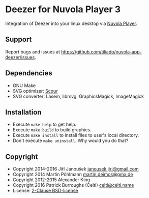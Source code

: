 Deezer for Nuvola Player 3
==========================

Integration of Deezer into your linux desktop via
[Nuvola Player](https://github.com/tiliado/nuvolaplayer).
 
Support
-------

Report bugs and issues at <https://github.com/tiliado/nuvola-app-deezer/issues>.

Dependencies
------------

  * GNU Make
  * SVG optimizer: [Scour](https://github.com/codedread/scour)
  * SVG converter: Lasem, librsvg, GraphicsMagick, ImageMagick

Installation
------------

  * Execute ``make help`` to get help.
  * Execute ``make build`` to build graphics.
  * Execute ``make install`` to install files to user's local directory.
  * Don't execute ``make uninstall``. Why would you do that?

Copyright
---------

  - Copyright 2014-2016 Jiří Janoušek <janousek.jiri@gmail.com>
  - Copyright 2014 Martin Pöhlmann <martin.deimos@gmx.de>
  - Copyright 2012-2015 Alexander King
  - Copyright 2016 Patrick Burroughs (Celti) <celti@celti.name>
  - License: [2-Clause BSD-license](./LICENSE)
